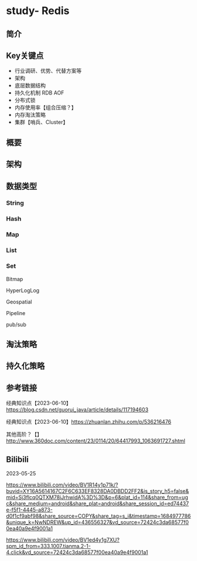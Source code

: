 # study- Redis  #
## 简介





## Key关键点

- 行业调研、优势、代替方案等
- 架构
- 底层数据结构
- 持久化机制 RDB AOF
- 分布式锁
- 内存使用率【组合压缩？】
- 内存淘汰策略
- 集群【哨兵、Cluster】



## **概要** 



## **架构** 



## 数据类型

### String

### Hash

### Map

### List

### Set



Bitmap

HyperLogLog

Geospatial

Pipeline

pub/sub



## 淘汰策略



## 持久化策略



## 参考链接

经典知识点【2023-06-10】https://blog.csdn.net/guorui_java/article/details/117194603

经典知识点【2023-06-10】https://zhuanlan.zhihu.com/p/536216476

其他高阶？【】http://www.360doc.com/content/23/0114/20/64417993_1063691727.shtml



## Bilibili 

2023-05-25

https://www.bilibili.com/video/BV1R14y1p71k/?buvid=XY16A5614167C2F6C633EF8328DA0DBDD2FF2&is_story_h5=false&mid=Sj3flcq0QTXM78iJrhwidA%3D%3D&p=6&plat_id=114&share_from=ugc&share_medium=android&share_plat=android&share_session_id=ed74437e-f5f1-4445-a873-d0f1cf9abf98&share_source=COPY&share_tag=s_i&timestamp=1684977786&unique_k=NwNDREW&up_id=436556327&vd_source=72424c3da68577f00ea40a9e4f9001a1



https://www.bilibili.com/video/BV1ed4y1g7XU?spm_id_from=333.1007.tianma.2-1-4.click&vd_source=72424c3da68577f00ea40a9e4f9001a1